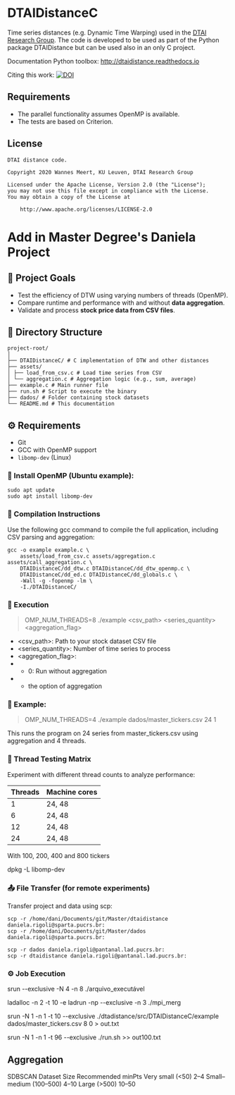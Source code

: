 # DTAIDistanceC

Time series distances (e.g. Dynamic Time Warping) used in the
[DTAI Research Group](https://dtai.cs.kuleuven.be).
The code is developed to be used as part of the Python package DTAIDistance
but can be used also in an only C project.

Documentation Python toolbox: http://dtaidistance.readthedocs.io

Citing this work: [![DOI](https://zenodo.org/badge/80764246.svg)](https://zenodo.org/badge/latestdoi/80764246)

## Requirements

- The parallel functionality assumes OpenMP is available.
- The tests are based on Criterion.


## License

    DTAI distance code.

    Copyright 2020 Wannes Meert, KU Leuven, DTAI Research Group

    Licensed under the Apache License, Version 2.0 (the "License");
    you may not use this file except in compliance with the License.
    You may obtain a copy of the License at

        http://www.apache.org/licenses/LICENSE-2.0

# Add in Master Degree's Daniela Project

## 🎯 Project Goals

- Test the efficiency of DTW using varying numbers of threads (OpenMP).
- Compare runtime and performance with and without **data aggregation**.
- Validate and process **stock price data from CSV files**.

## 📁 Directory Structure
```
project-root/
│
├── DTAIDistanceC/ # C implementation of DTW and other distances
├── assets/
│ ├── load_from_csv.c # Load time series from CSV
│ └── aggregation.c # Aggregation logic (e.g., sum, average)
├── example.c # Main runner file
├── run.sh # Script to execute the binary
├── dados/ # Folder containing stock datasets
└── README.md # This documentation
```

## ⚙️ Requirements

- Git
- GCC with OpenMP support
- `libomp-dev` (Linux)

### 🧱 Install OpenMP (Ubuntu example):

```
sudo apt update
sudo apt install libomp-dev
```

### 🔧 Compilation Instructions
Use the following gcc command to compile the full application, including CSV parsing and aggregation:
```
gcc -o example example.c \
    assets/load_from_csv.c assets/aggregation.c assets/call_aggregation.c \
    DTAIDistanceC/dd_dtw.c DTAIDistanceC/dd_dtw_openmp.c \
    DTAIDistanceC/dd_ed.c DTAIDistanceC/dd_globals.c \
    -Wall -g -fopenmp -lm \
    -I./DTAIDistanceC/
```

### 🚀 Execution

> OMP_NUM_THREADS=8 ./example <csv_path> <series_quantity> <aggregation_flag>

- <csv_path>: Path to your stock dataset CSV file
- <series_quantity>: Number of time series to process
- <aggregation_flag>:
- - 0: Run without aggregation
- - the option of aggregation


### 🧪 Example:
> OMP_NUM_THREADS=4 ./example dados/master_tickers.csv 24 1

This runs the program on 24 series from master_tickers.csv using aggregation and 4 threads.

### 🧵 Thread Testing Matrix
Experiment with different thread counts to analyze performance:

| Threads | Machine cores       |
| ------- | ------------------- |
| 1       | 24, 48              |
| 6       | 24, 48              |
| 12      | 24, 48              |
| 24      | 24, 48              |

With 100, 200, 400 and 800 tickers



dpkg -L libomp-dev

### 📤 File Transfer (for remote experiments)
Transfer project and data using scp:

```
scp -r /home/dani/Documents/git/Master/dtaidistance daniela.rigoli@sparta.pucrs.br:
scp -r /home/dani/Documents/git/Master/dados daniela.rigoli@sparta.pucrs.br:
```

```
scp -r dados daniela.rigoli@pantanal.lad.pucrs.br:
scp -r dtaidistance daniela.rigoli@pantanal.lad.pucrs.br:
```

### ⚙️ Job Execution

srun --exclusive -N 4 -n 8 ./arquivo_executável

ladalloc  -n 2 -t 10 -e
ladrun -np --exclusive -n 3 ./mpi_merg

srun -N 1 -n 1 -t 10 --exclusive ./dtadistance/src/DTAIDistanceC/example dados/master_tickers.csv 8 0 > out.txt

srun -N 1 -n 1 -t 96 --exclusive ./run.sh >> out100.txt

## Aggregation

SDBSCAN
Dataset Size	Recommended minPts
Very small (<50)	2–4
Small–medium (100–500)	4–10
Large (>500)	10–50